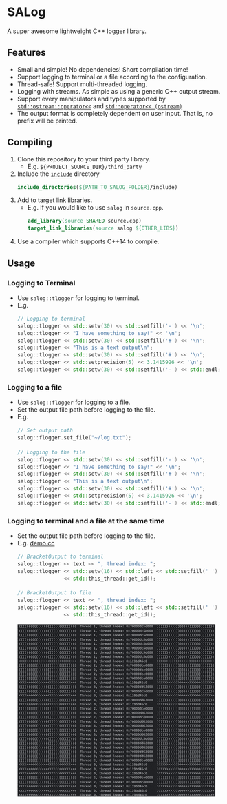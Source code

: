 # SALog
A super awesome lightweight C++ logger library.

## Features
- Small and simple! No dependencies! Short compilation time!
- Support logging to terminal or a file according to the configuration.
- Thread-safe! Support multi-threaded logging.
- Logging with streams. As simple as using a generic C++ output stream.
- Support every manipulators and types supported by [`std::ostream::operator<<`](http://www.cplusplus.com/reference/ostream/ostream/operator<</) and [`std::operator<< (ostream)`](http://www.cplusplus.com/reference/ostream/ostream/operator-free/)
- The output format is completely dependent on user input. That is, no prefix will be printed.

## Compiling
1. Clone this repository to your third party library.
    - E.g. `${PROJECT_SOURCE_DIR}/third_party`
2. Include the [`include`](./include) directory
    ```cmake
    include_directories(${PATH_TO_SALOG_FOLDER}/include)
    ```
3. Add to target link libraries.
    - E.g. If you would like to use `salog` in `source.cpp`.
        ```cmake
        add_library(source SHARED source.cpp)
        target_link_libraries(source salog ${OTHER_LIBS})
        ```
4. Use a compiler which supports C++14 to compile.

## Usage
### Logging to Terminal
- Use `salog::tlogger` for logging to terminal.
- E.g.
    ```cpp
    // Logging to terminal
    salog::tlogger << std::setw(30) << std::setfill('-') << '\n';
    salog::tlogger << "I have something to say!" << '\n';
    salog::tlogger << std::setw(30) << std::setfill('#') << '\n';
    salog::tlogger << "This is a text output\n";
    salog::tlogger << std::setw(30) << std::setfill('#') << '\n';
    salog::tlogger << std::setprecision(5) << 3.1415926 << '\n';
    salog::tlogger << std::setw(30) << std::setfill('-') << std::endl;
    ```
    
### Logging to a file
- Use `salog::flogger` for logging to a file.
- Set the output file path before logging to the file.
- E.g.
    ```cpp
    // Set output path
    salog::flogger.set_file("~/log.txt");
    
    // Logging to the file
    salog::flogger << std::setw(30) << std::setfill('-') << '\n';
    salog::flogger << "I have something to say!" << '\n';
    salog::flogger << std::setw(30) << std::setfill('#') << '\n';
    salog::flogger << "This is a text output\n";
    salog::flogger << std::setw(30) << std::setfill('#') << '\n';
    salog::flogger << std::setprecision(5) << 3.1415926 << '\n';
    salog::flogger << std::setw(30) << std::setfill('-') << std::endl;
    ```

### Logging to terminal and a file at the same time
- Set the output file path before logging to the file.
- E.g. [demo.cc](./misc/demo.cc)
    ```cpp
    // BracketOutput to terminal
    salog::tlogger << text << ", thread index: ";
    salog::tlogger << std::setw(16) << std::left << std::setfill(' ')
                   << std::this_thread::get_id();

    // BracketOutput to file
    salog::flogger << text << ", thread index: ";
    salog::flogger << std::setw(16) << std::left << std::setfill(' ')
                   << std::this_thread::get_id();
    ```
    ![](./misc/demo.gif)

